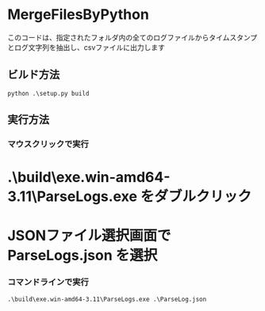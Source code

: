 # MergeFilesByPython

このコードは、指定されたフォルダ内の全てのログファイルからタイムスタンプとログ文字列を抽出し、csvファイルに出力します



## ビルド方法

```
python .\setup.py build
```


## 実行方法

### マウスクリックで実行

# .\build\exe.win-amd64-3.11\ParseLogs.exe をダブルクリック
# JSONファイル選択画面で ParseLogs.json を選択

### コマンドラインで実行

```
.\build\exe.win-amd64-3.11\ParseLogs.exe .\ParseLog.json
```
